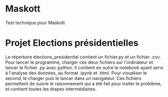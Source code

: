 # Maskott
Test technique pour Maskott

# Projet Elections présidentielles
Le répertoire elections_presidentiel contient un fichier.py et un fichier .csv. Pour lancer le programme, charger ces deux fichiers sur l'ordinateur et lancer le fichier .py avec python.
Il contient en outre le notebook ayant servi à l'analyse des données, au format .ipynb et .html. Pour visualiser le second, le charger puis le lancer dans un navigateur.
Ces fichiers permettent de suivre le raisonnement qui a été fait pour traiter le problème, et contient toutes les étapes intermédiaires.
